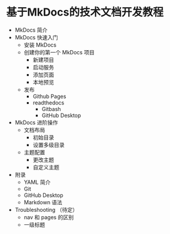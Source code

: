# 基于MkDocs的技术文档开发教程

- MkDocs 简介
- MkDocs 快速入门
  - 安装 MkDocs
  - 创建你的第一个 MkDocs 项目
    - 新建项目
    - 启动服务
    - 添加页面
    - 本地预览
  - 发布
    - Github Pages
    - readthedocs
      - Gitbash
      - GitHub Desktop
- MkDocs 进阶操作
  - 文档布局
    - 初始目录
    - 设置多级目录
  - 主题配置
    - 更改主题
    - 自定义主题
- 附录
  - YAML 简介
  - Git
  - GitHub Desktop
  - Markdown 语法
- Troubleshooting （待定）
  - nav 和 pages 的区别
  - 一级标题
